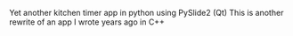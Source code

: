 Yet another kitchen timer app in python using PySlide2 (Qt)
This is another rewrite of an app I wrote years ago in C++